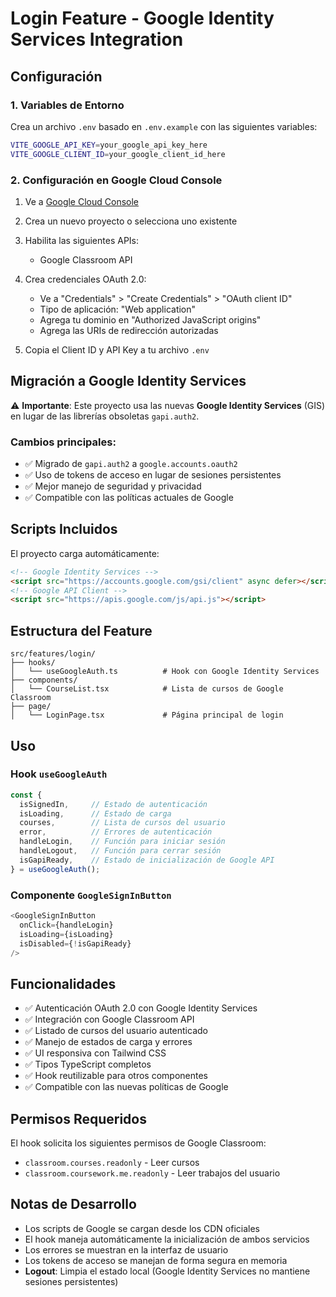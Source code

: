 # Login Feature - Google Identity Services Integration

## Configuración

### 1. Variables de Entorno

Crea un archivo `.env` basado en `.env.example` con las siguientes variables:

```bash
VITE_GOOGLE_API_KEY=your_google_api_key_here
VITE_GOOGLE_CLIENT_ID=your_google_client_id_here
```

### 2. Configuración en Google Cloud Console

1. Ve a [Google Cloud Console](https://console.cloud.google.com/)
2. Crea un nuevo proyecto o selecciona uno existente
3. Habilita las siguientes APIs:
   - Google Classroom API

4. Crea credenciales OAuth 2.0:
   - Ve a "Credentials" > "Create Credentials" > "OAuth client ID"
   - Tipo de aplicación: "Web application"
   - Agrega tu dominio en "Authorized JavaScript origins"
   - Agrega las URIs de redirección autorizadas

5. Copia el Client ID y API Key a tu archivo `.env`

## Migración a Google Identity Services

⚠️ **Importante**: Este proyecto usa las nuevas **Google Identity Services** (GIS) en lugar de las librerías obsoletas `gapi.auth2`. 

### Cambios principales:
- ✅ Migrado de `gapi.auth2` a `google.accounts.oauth2`
- ✅ Uso de tokens de acceso en lugar de sesiones persistentes
- ✅ Mejor manejo de seguridad y privacidad
- ✅ Compatible con las políticas actuales de Google

## Scripts Incluidos

El proyecto carga automáticamente:
```html
<!-- Google Identity Services -->
<script src="https://accounts.google.com/gsi/client" async defer></script>
<!-- Google API Client -->
<script src="https://apis.google.com/js/api.js"></script>
```

## Estructura del Feature

```
src/features/login/
├── hooks/
│   └── useGoogleAuth.ts          # Hook con Google Identity Services
├── components/
│   └── CourseList.tsx            # Lista de cursos de Google Classroom
├── page/
│   └── LoginPage.tsx             # Página principal de login
```

## Uso

### Hook `useGoogleAuth`

```typescript
const {
  isSignedIn,     // Estado de autenticación
  isLoading,      // Estado de carga
  courses,        // Lista de cursos del usuario
  error,          // Errores de autenticación
  handleLogin,    // Función para iniciar sesión
  handleLogout,   // Función para cerrar sesión
  isGapiReady,    // Estado de inicialización de Google API
} = useGoogleAuth();
```

### Componente `GoogleSignInButton`

```typescript
<GoogleSignInButton 
  onClick={handleLogin}
  isLoading={isLoading}
  isDisabled={!isGapiReady}
/>
```

## Funcionalidades

- ✅ Autenticación OAuth 2.0 con Google Identity Services
- ✅ Integración con Google Classroom API
- ✅ Listado de cursos del usuario autenticado
- ✅ Manejo de estados de carga y errores
- ✅ UI responsiva con Tailwind CSS
- ✅ Tipos TypeScript completos
- ✅ Hook reutilizable para otros componentes
- ✅ Compatible con las nuevas políticas de Google

## Permisos Requeridos

El hook solicita los siguientes permisos de Google Classroom:

- `classroom.courses.readonly` - Leer cursos
- `classroom.coursework.me.readonly` - Leer trabajos del usuario

## Notas de Desarrollo

- Los scripts de Google se cargan desde los CDN oficiales
- El hook maneja automáticamente la inicialización de ambos servicios
- Los errores se muestran en la interfaz de usuario
- Los tokens de acceso se manejan de forma segura en memoria
- **Logout**: Limpia el estado local (Google Identity Services no mantiene sesiones persistentes)